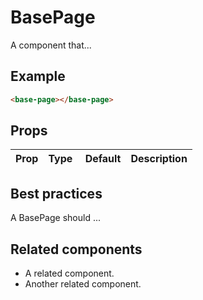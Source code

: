 # BasePage

A component that...

## Example

```html
<base-page></base-page>
```

## Props

Prop | Type | Default | Description
--- | --- | --- | ---

## Best practices

A BasePage should ...

## Related components

- A related component.
- Another related component.
